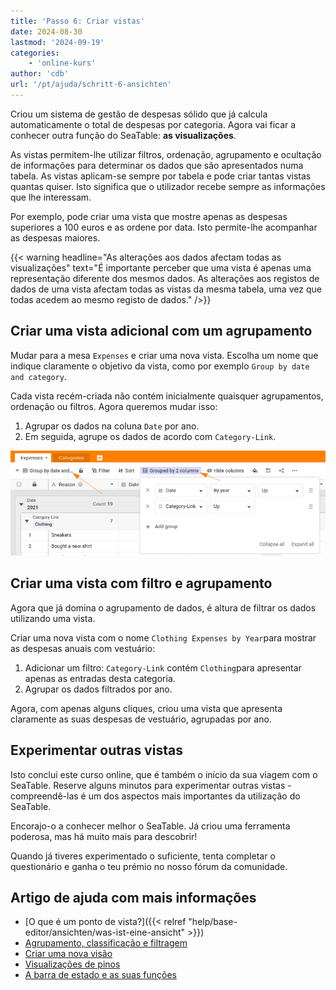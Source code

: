 ```yaml
---
title: 'Passo 6: Criar vistas'
date: 2024-08-30
lastmod: '2024-09-19'
categories:
    - 'online-kurs'
author: 'cdb'
url: '/pt/ajuda/schritt-6-ansichten'
---
```


Criou um sistema de gestão de despesas sólido que já calcula automaticamente o total de despesas por categoria. Agora vai ficar a conhecer outra função do SeaTable: **as visualizações**.

As vistas permitem-lhe utilizar filtros, ordenação, agrupamento e ocultação de informações para determinar os dados que são apresentados numa tabela. As vistas aplicam-se sempre por tabela e pode criar tantas vistas quantas quiser. Isto significa que o utilizador recebe sempre as informações que lhe interessam.

Por exemplo, pode criar uma vista que mostre apenas as despesas superiores a 100 euros e as ordene por data. Isto permite-lhe acompanhar as despesas maiores.

{{< warning  headline="As alterações aos dados afectam todas as visualizações"  text="É importante perceber que uma vista é apenas uma representação diferente dos mesmos dados. As alterações aos registos de dados de uma vista afectam todas as vistas da mesma tabela, uma vez que todas acedem ao mesmo registo de dados." />}}

## Criar uma vista adicional com um agrupamento

Mudar para a mesa `Expenses` e criar uma nova vista. Escolha um nome que indique claramente o objetivo da vista, como por exemplo `Group by date and category`.

Cada vista recém-criada não contém inicialmente quaisquer agrupamentos, ordenação ou filtros. Agora queremos mudar isso:

1. Agrupar os dados na coluna `Date` por ano.
2. Em seguida, agrupe os dados de acordo com `Category-Link`.

![](images/lvl1-view-groups.png)

## Criar uma vista com filtro e agrupamento

Agora que já domina o agrupamento de dados, é altura de filtrar os dados utilizando uma vista.

Criar uma nova vista com o nome `Clothing Expenses by Year`para mostrar as despesas anuais com vestuário:

1. Adicionar um filtro: `Category-Link` contém `Clothing`para apresentar apenas as entradas desta categoria.
2. Agrupar os dados filtrados por ano.

Agora, com apenas alguns cliques, criou uma vista que apresenta claramente as suas despesas de vestuário, agrupadas por ano.

## Experimentar outras vistas

Isto conclui este curso online, que é também o início da sua viagem com o SeaTable. Reserve alguns minutos para experimentar outras vistas - compreendê-las é um dos aspectos mais importantes da utilização do SeaTable.

Encorajo-o a conhecer melhor o SeaTable. Já criou uma ferramenta poderosa, mas há muito mais para descobrir!

Quando já tiveres experimentado o suficiente, tenta completar o questionário e ganha o teu prémio no nosso fórum da comunidade.

## Artigo de ajuda com mais informações

- [O que é um ponto de vista?]({{< relref "help/base-editor/ansichten/was-ist-eine-ansicht" >}})
- [Agrupamento, classificação e filtragem](https://seatable.io/pt/docs/grundlagen-von-ansichten/gruppierung-sortierung-und-filter/)
- [Criar uma nova visão](https://seatable.io/pt/docs/grundlagen-von-ansichten/anlegen-einer-neuen-ansicht/)
- [Visualizações de pinos](https://seatable.io/pt/docs/grundlagen-von-ansichten/ansichten-pinnen/)
- [A barra de estado e as suas funções](https://seatable.io/pt/docs/ansichtsoptionen/die-status-zeile-und-ihre-funktionen/)
